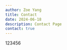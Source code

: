 ```yaml
---
author: Zoe Yang
title: Contact
date: 2024-06-18
description: Contact Page
contact: true
---
```


123456
